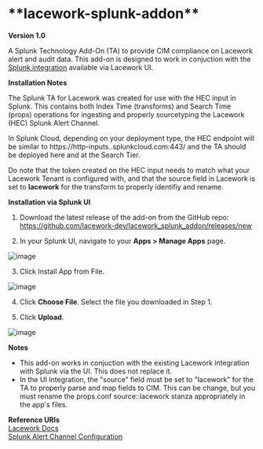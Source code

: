 
<h1>**lacework-splunk-addon**</h1>

<b>Version 1.0</b>

A Splunk Technology Add-On (TA) to provide CIM compliance on Lacework alert and audit data. This add-on is designed to work in conjuction with the [Splunk integration](https://docs.lacework.com/onboarding/splunk) available via Lacework UI.

**Installation Notes**<br>

The Splunk TA for Lacework was created for use with the HEC input in Splunk. This contains both Index Time (transforms) and Search Time (props) operations for ingesting and properly sourcetyping the Lacework (HEC) Splunk Alert Channel.

In Splunk Cloud, depending on your deployment type, the HEC endpoint will be similar to  https://http-inputs.<host>.splunkcloud.com:443/<endpoint> and the TA should be deployed here and at the Search Tier.

Do note that the token created on the HEC input needs to match what your Lacework Tenant is configured with, and that the source field in Lacework is set to <b>lacework</b> for the transform to properly identifiy and rename. 

**Installation via Splunk UI**<br>

1. Download the latest release of the add-on from the GitHub repo: https://github.com/lacework-dev/lacework_splunk_addon/releases/new

2. In your Splunk UI, navigate to your **Apps > Manage Apps** page.

![image](https://user-images.githubusercontent.com/79470244/190000321-af73421c-7064-488a-897f-3b4dbc9ab917.png)

3. Click Install App from File.

![image](https://user-images.githubusercontent.com/79470244/190000285-6bdf86e8-b117-498b-8733-a7819351baeb.png)

4. Click **Choose File**. Select the file you downloaded in Step 1.

5. Click **Upload**.

![image](https://user-images.githubusercontent.com/79470244/190000589-14f90817-2608-495e-a934-8d8dc76277be.png)

**Notes**<br>
- This add-on works in conjuction with the existing Lacework integration with Splunk via the UI. This does not replace it.
- In the UI Integration, the "source" field must be set to "lacework" for the TA to properly parse and map fields to CIM. This can be change, but you must rename the props.conf source::lacework stanza appropriately in the app's files.


**Reference URIs**<br>
[Lacework Docs](https://docs.lacework.net)<br>
[Splunk Alert Channel Configuration](https://docs.lacework.com/onboarding/splunk)<br>

